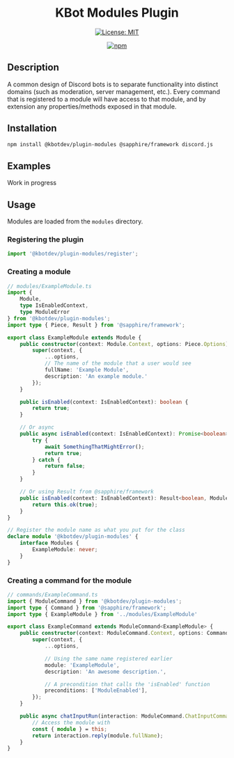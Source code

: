 <div align="center">

# KBot Modules Plugin

[![License: MIT](https://img.shields.io/badge/License-MIT-green.svg)](https://github.com/KBot-discord/plugins/blob/main/LICENSE)

[![npm](https://img.shields.io/npm/v/@kbotdev/plugin-modules?color=crimson&logo=npm&label=@kbotdev/plugin-modules)](https://www.npmjs.com/package/@kbotdev/plugin-modules)

</div>

## Description

A common design of Discord bots is to separate functionality into distinct domains (such as moderation, server management, etc.). Every command that
is registered to a module will have access to that module, and by extension any properties/methods exposed in that module.

## Installation

```bash
npm install @kbotdev/plugin-modules @sapphire/framework discord.js
```

## Examples
Work in progress

## Usage

Modules are loaded from the `modules` directory.

### Registering the plugin

```typescript
import '@kbotdev/plugin-modules/register';
```

### Creating a module

```typescript
// modules/ExampleModule.ts
import {
    Module,
    type IsEnabledContext,
    type ModuleError
} from '@kbotdev/plugin-modules';
import type { Piece, Result } from '@sapphire/framework';

export class ExampleModule extends Module {
    public constructor(context: Module.Context, options: Piece.Options) {
        super(context, {
            ...options,
            // The name of the module that a user would see
            fullName: 'Example Module',
            description: 'An example module.'
        });
    }

    public isEnabled(context: IsEnabledContext): boolean {
        return true;
    }

    // Or async
    public async isEnabled(context: IsEnabledContext): Promise<boolean> {
        try {
            await SomethingThatMightError();
            return true;
        } catch {
            return false;
        }
    }

    // Or using Result from @sapphire/framework
    public isEnabled(context: IsEnabledContext): Result<boolean, ModuleError> {
        return this.ok(true);
    }
}

// Register the module name as what you put for the class
declare module '@kbotdev/plugin-modules' {
    interface Modules {
        ExampleModule: never;
    }
}
```

### Creating a command for the module

```typescript
// commands/ExampleCommand.ts
import { ModuleCommand } from '@kbotdev/plugin-modules';
import type { Command } from '@sapphire/framework';
import type { ExampleModule } from '../modules/ExampleModule'

export class ExampleCommand extends ModuleCommand<ExampleModule> {
    public constructor(context: ModuleCommand.Context, options: Command.Options) {
        super(context, {
            ...options,

            // Using the same name registered earlier
            module: 'ExampleModule',
            description: 'An awesome description.',

            // A precondition that calls the 'isEnabled' function
            preconditions: ['ModuleEnabled'],
        });
    }

    public async chatInputRun(interaction: ModuleCommand.ChatInputCommandInteraction) {
        // Access the module with
        const { module } = this;
        return interaction.reply(module.fullName);
    }
}
```

